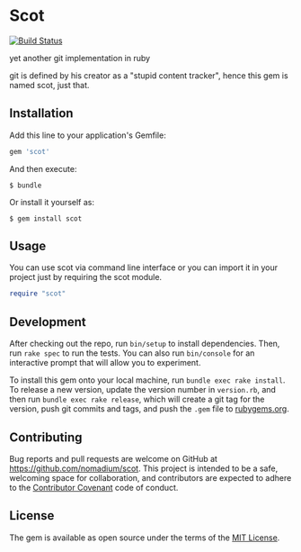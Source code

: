 # Scot
[![Build Status](https://travis-ci.org/nomadium/scot.png)](https://travis-ci.org/nomadium/scot)

yet another git implementation in ruby

git is defined by his creator as a "stupid content tracker", hence this gem is named scot, just that.

## Installation

Add this line to your application's Gemfile:

```ruby
gem 'scot'
```

And then execute:

    $ bundle

Or install it yourself as:

    $ gem install scot

## Usage

You can use scot via command line interface or you can import it in your project just by requiring the scot module.

```ruby
require "scot"
```

## Development

After checking out the repo, run `bin/setup` to install dependencies. Then, run `rake spec` to run the tests. You can also run `bin/console` for an interactive prompt that will allow you to experiment.

To install this gem onto your local machine, run `bundle exec rake install`. To release a new version, update the version number in `version.rb`, and then run `bundle exec rake release`, which will create a git tag for the version, push git commits and tags, and push the `.gem` file to [rubygems.org](https://rubygems.org).

## Contributing

Bug reports and pull requests are welcome on GitHub at https://github.com/nomadium/scot. This project is intended to be a safe, welcoming space for collaboration, and contributors are expected to adhere to the [Contributor Covenant](http://contributor-covenant.org) code of conduct.


## License

The gem is available as open source under the terms of the [MIT License](http://opensource.org/licenses/MIT).


